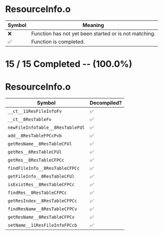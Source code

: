 # ResourceInfo.o
| Symbol | Meaning 
| ------------- | ------------- 
| :x: | Function has not yet been started or is not matching. 
| :white_check_mark: | Function is completed. 


# 15 / 15 Completed -- (100.0%)
# ResourceInfo.o
| Symbol | Decompiled? |
| ------------- | ------------- |
| `__ct__11ResFileInfoFv` | :white_check_mark: |
| `__ct__8ResTableFv` | :white_check_mark: |
| `newFileInfoTable__8ResTableFUl` | :white_check_mark: |
| `add__8ResTableFPCcPvb` | :white_check_mark: |
| `getResName__8ResTableCFUl` | :white_check_mark: |
| `getRes__8ResTableCFUl` | :white_check_mark: |
| `getRes__8ResTableCFPCc` | :white_check_mark: |
| `findFileInfo__8ResTableCFPCc` | :white_check_mark: |
| `getFileInfo__8ResTableCFUl` | :white_check_mark: |
| `isExistRes__8ResTableCFPCc` | :white_check_mark: |
| `findRes__8ResTableCFPCc` | :white_check_mark: |
| `getResIndex__8ResTableCFPCc` | :white_check_mark: |
| `findResName__8ResTableCFPCv` | :white_check_mark: |
| `getResName__8ResTableCFPCv` | :white_check_mark: |
| `setName__11ResFileInfoFPCcb` | :white_check_mark: |
